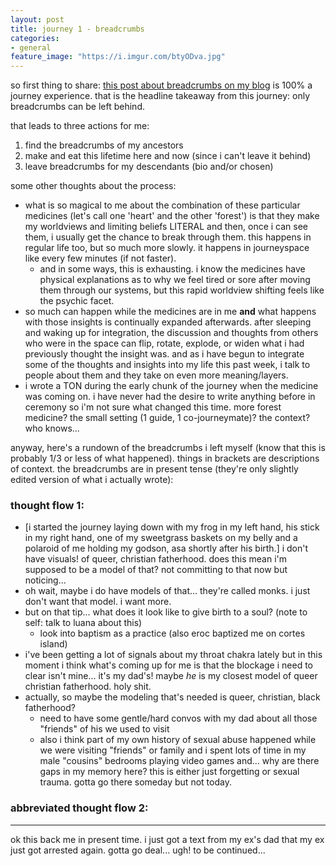 ```yaml
---
layout: post
title: journey 1 - breadcrumbs
categories: 
- general
feature_image: "https://i.imgur.com/btyODva.jpg"
---
```


so first thing to share: [this post about breadcrumbs on my blog](http://lqb2.co/blog///2019/03/13/breadcrumbs/) is 100% a journey experience. that is the headline takeaway from this journey: only breadcrumbs can be left behind. 

that leads to three actions for me: 

1. find the breadcrumbs of my ancestors
2. make and eat this lifetime here and now (since i can't leave it behind)
3. leave breadcrumbs for my descendants (bio and/or chosen)

some other thoughts about the process: 

* what is so magical to me about the combination of these particular medicines (let's call one 'heart' and the other 'forest') is that they make my worldviews and limiting beliefs LITERAL and then, once i can see them, i usually get the chance to break through them. this happens in regular life too, but so much more slowly. it happens in journeyspace like every few minutes (if not faster). 
    * and in some ways, this is exhausting. i know the medicines have physical explanations as to why we feel tired or sore after moving them through our systems, but this rapid worldview shifting feels like the psychic facet. 
* so much can happen while the medicines are in me **and** what happens with those insights is continually expanded afterwards. after sleeping and waking up for integration, the discussion and thoughts from others who were in the space can flip, rotate, explode, or widen what i had previously thought the insight was. and as i have begun to integrate some of the thoughts and insights into my life this past week, i talk to people about them and they take on even more meaning/layers.
* i wrote a TON during the early chunk of the journey when the medicine was coming on. i have never had the desire to write anything before in ceremony so i'm not sure what changed this time. more forest medicine? the small setting (1 guide, 1 co-journeymate)? the context? who knows...


anyway, here's a rundown of the breadcrumbs i left myself (know that this is probably 1/3 or less of what happened). things in brackets are descriptions of context. the breadcrumbs are in present tense (they're only slightly edited version of what i actually wrote): 

### thought flow 1: 

* [i started the journey laying down with my frog in my left hand, his stick in my right hand, one of my sweetgrass baskets on my belly and a polaroid of me holding my godson, asa shortly after his birth.] i don't have visuals! of queer, christian fatherhood. does this mean i'm supposed to be a model of that? not committing to that now but noticing...
* oh wait, maybe i do have models of that... they're called monks. i just don't want that model. i want more. 
* but on that tip... what does it look like to give birth to a soul? (note to self: talk to luana about this)
    * look into baptism as a practice (also eroc baptized me on cortes island)
* i've been getting a lot of signals about my throat chakra lately but in this moment i think what's coming up for me is that the blockage i need to clear isn't mine... it's my dad's! maybe *he* is my closest model of queer christian fatherhood. holy shit. 
* actually, so maybe the modeling that's needed is queer, christian, black fatherhood?
    * need to have some gentle/hard convos with my dad about all those "friends" of his we used to visit
    * also i think part of my own history of sexual abuse happened while we were visiting "friends" or family and i spent lots of time in my male "cousins" bedrooms playing video games and... why are there gaps in my memory here? this is either just forgetting or sexual trauma. gotta go there someday but not today. 

### abbreviated thought flow 2:

---

ok this back me in present time. i just got a text from my ex's dad that my ex just got arrested again. gotta go deal... ugh! to be continued...